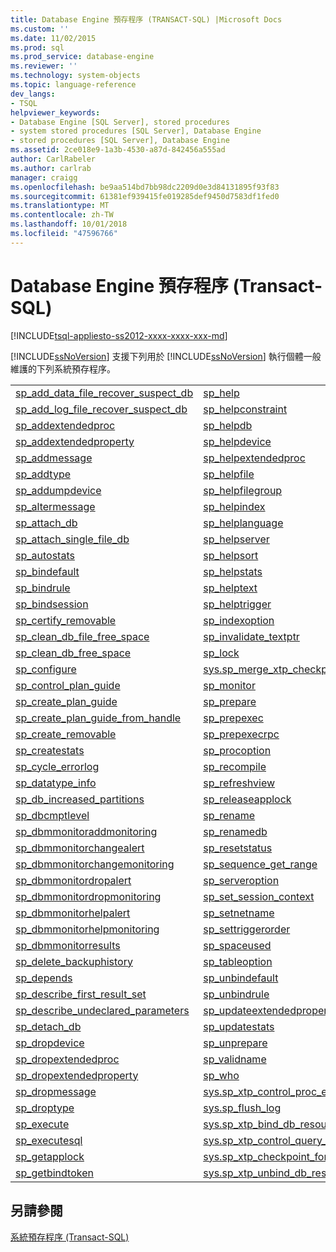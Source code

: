 ```yaml
---
title: Database Engine 預存程序 (TRANSACT-SQL) |Microsoft Docs
ms.custom: ''
ms.date: 11/02/2015
ms.prod: sql
ms.prod_service: database-engine
ms.reviewer: ''
ms.technology: system-objects
ms.topic: language-reference
dev_langs:
- TSQL
helpviewer_keywords:
- Database Engine [SQL Server], stored procedures
- system stored procedures [SQL Server], Database Engine
- stored procedures [SQL Server], Database Engine
ms.assetid: 2ce018e9-1a3b-4530-a87d-842456a555ad
author: CarlRabeler
ms.author: carlrab
manager: craigg
ms.openlocfilehash: be9aa514bd7bb98dc2209d0e3d84131895f93f83
ms.sourcegitcommit: 61381ef939415fe019285def9450d7583df1fed0
ms.translationtype: MT
ms.contentlocale: zh-TW
ms.lasthandoff: 10/01/2018
ms.locfileid: "47596766"
---
```

# <a name="database-engine-stored-procedures-transact-sql"></a>Database Engine 預存程序 (Transact-SQL)
[!INCLUDE[tsql-appliesto-ss2012-xxxx-xxxx-xxx-md](../../includes/tsql-appliesto-ss2012-xxxx-xxxx-xxx-md.md)]

  [!INCLUDE[ssNoVersion](../../includes/ssnoversion-md.md)] 支援下列用於 [!INCLUDE[ssNoVersion](../../includes/ssnoversion-md.md)] 執行個體一般維護的下列系統預存程序。  
  
|||  
|-|-|  
|[sp_add_data_file_recover_suspect_db](../../relational-databases/system-stored-procedures/sp-add-data-file-recover-suspect-db-transact-sql.md)|[sp_help](../../relational-databases/system-stored-procedures/sp-help-transact-sql.md)|  
|[sp_add_log_file_recover_suspect_db](../../relational-databases/system-stored-procedures/sp-add-log-file-recover-suspect-db-transact-sql.md)|[sp_helpconstraint](../../relational-databases/system-stored-procedures/sp-helpconstraint-transact-sql.md)|  
|[sp_addextendedproc](../../relational-databases/system-stored-procedures/sp-addextendedproc-transact-sql.md)|[sp_helpdb](../../relational-databases/system-stored-procedures/sp-helpdb-transact-sql.md)|  
|[sp_addextendedproperty](../../relational-databases/system-stored-procedures/sp-addextendedproperty-transact-sql.md)|[sp_helpdevice](../../relational-databases/system-stored-procedures/sp-helpdevice-transact-sql.md)|  
|[sp_addmessage](../../relational-databases/system-stored-procedures/sp-addmessage-transact-sql.md)|[sp_helpextendedproc](../../relational-databases/system-stored-procedures/sp-helpextendedproc-transact-sql.md)|  
|[sp_addtype](../../relational-databases/system-stored-procedures/sp-addtype-transact-sql.md)|[sp_helpfile](../../relational-databases/system-stored-procedures/sp-helpfile-transact-sql.md)|  
|[sp_addumpdevice](../../relational-databases/system-stored-procedures/sp-addumpdevice-transact-sql.md)|[sp_helpfilegroup](../../relational-databases/system-stored-procedures/sp-helpfilegroup-transact-sql.md)|  
|[sp_altermessage](../../relational-databases/system-stored-procedures/sp-altermessage-transact-sql.md)|[sp_helpindex](../../relational-databases/system-stored-procedures/sp-helpindex-transact-sql.md)|  
|[sp_attach_db](../../relational-databases/system-stored-procedures/sp-attach-db-transact-sql.md)|[sp_helplanguage](../../relational-databases/system-stored-procedures/sp-helplanguage-transact-sql.md)|  
|[sp_attach_single_file_db](../../relational-databases/system-stored-procedures/sp-attach-single-file-db-transact-sql.md)|[sp_helpserver](../../relational-databases/system-stored-procedures/sp-helpserver-transact-sql.md)|  
|[sp_autostats](../../relational-databases/system-stored-procedures/sp-autostats-transact-sql.md)|[sp_helpsort](../../relational-databases/system-stored-procedures/sp-helpsort-transact-sql.md)|  
|[sp_bindefault](../../relational-databases/system-stored-procedures/sp-bindefault-transact-sql.md)|[sp_helpstats](../../relational-databases/system-stored-procedures/sp-helpstats-transact-sql.md)|  
|[sp_bindrule](../../relational-databases/system-stored-procedures/sp-bindrule-transact-sql.md)|[sp_helptext](../../relational-databases/system-stored-procedures/sp-helptext-transact-sql.md)|  
|[sp_bindsession](../../relational-databases/system-stored-procedures/sp-bindsession-transact-sql.md)|[sp_helptrigger](../../relational-databases/system-stored-procedures/sp-helptrigger-transact-sql.md)|  
|[sp_certify_removable](../../relational-databases/system-stored-procedures/sp-certify-removable-transact-sql.md)|[sp_indexoption](../../relational-databases/system-stored-procedures/sp-indexoption-transact-sql.md)|  
|[sp_clean_db_file_free_space](../../relational-databases/system-stored-procedures/sp-clean-db-file-free-space-transact-sql.md)|[sp_invalidate_textptr](../../relational-databases/system-stored-procedures/sp-invalidate-textptr-transact-sql.md)|  
|[sp_clean_db_free_space](../../relational-databases/system-stored-procedures/sp-clean-db-free-space-transact-sql.md)|[sp_lock](../../relational-databases/system-stored-procedures/sp-lock-transact-sql.md)|  
|[sp_configure](../../relational-databases/system-stored-procedures/sp-configure-transact-sql.md)|[sys.sp_merge_xtp_checkpoint_files](../../relational-databases/system-stored-procedures/sys-sp-xtp-merge-checkpoint-files-transact-sql.md)|  
|[sp_control_plan_guide](../../relational-databases/system-stored-procedures/sp-control-plan-guide-transact-sql.md)|[sp_monitor](../../relational-databases/system-stored-procedures/sp-monitor-transact-sql.md)|  
|[sp_create_plan_guide](../../relational-databases/system-stored-procedures/sp-create-plan-guide-transact-sql.md)|[sp_prepare](../../relational-databases/system-stored-procedures/sp-prepare-transact-sql.md)|  
|[sp_create_plan_guide_from_handle](../../relational-databases/system-stored-procedures/sp-create-plan-guide-from-handle-transact-sql.md)|[sp_prepexec](../../relational-databases/system-stored-procedures/sp-prepexec-transact-sql.md)|  
|[sp_create_removable](../../relational-databases/system-stored-procedures/sp-create-removable-transact-sql.md)|[sp_prepexecrpc](../../relational-databases/system-stored-procedures/sp-prepexecrpc-transact-sql.md)|  
|[sp_createstats](../../relational-databases/system-stored-procedures/sp-createstats-transact-sql.md)|[sp_procoption](../../relational-databases/system-stored-procedures/sp-procoption-transact-sql.md)|  
|[sp_cycle_errorlog](../../relational-databases/system-stored-procedures/sp-cycle-errorlog-transact-sql.md)|[sp_recompile](../../relational-databases/system-stored-procedures/sp-recompile-transact-sql.md)|  
|[sp_datatype_info](../../relational-databases/system-stored-procedures/sp-datatype-info-transact-sql.md)|[sp_refreshview](../../relational-databases/system-stored-procedures/sp-refreshview-transact-sql.md)|  
|[sp_db_increased_partitions](../../relational-databases/system-stored-procedures/sp-db-increased-partitions.md)|[sp_releaseapplock](../../relational-databases/system-stored-procedures/sp-releaseapplock-transact-sql.md)|  
|[sp_dbcmptlevel](../../relational-databases/system-stored-procedures/sp-dbcmptlevel-transact-sql.md)|[sp_rename](../../relational-databases/system-stored-procedures/sp-rename-transact-sql.md)|  
|[sp_dbmmonitoraddmonitoring](../../relational-databases/system-stored-procedures/sp-dbmmonitoraddmonitoring-transact-sql.md)|[sp_renamedb](../../relational-databases/system-stored-procedures/sp-renamedb-transact-sql.md)|  
|[sp_dbmmonitorchangealert](../../relational-databases/system-stored-procedures/sp-dbmmonitorchangealert-transact-sql.md)|[sp_resetstatus](../../relational-databases/system-stored-procedures/sp-resetstatus-transact-sql.md)|  
|[sp_dbmmonitorchangemonitoring](../../relational-databases/system-stored-procedures/sp-dbmmonitorchangemonitoring-transact-sql.md)|[sp_sequence_get_range](../../relational-databases/system-stored-procedures/sp-sequence-get-range-transact-sql.md)|  
|[sp_dbmmonitordropalert](../../relational-databases/system-stored-procedures/sp-dbmmonitordropalert-transact-sql.md)|[sp_serveroption](../../relational-databases/system-stored-procedures/sp-serveroption-transact-sql.md)|  
|[sp_dbmmonitordropmonitoring](../../relational-databases/system-stored-procedures/sp-dbmmonitordropmonitoring-transact-sql.md)|[sp_set_session_context](../../relational-databases/system-stored-procedures/sp-set-session-context-transact-sql.md)|  
|[sp_dbmmonitorhelpalert](../../relational-databases/system-stored-procedures/sp-dbmmonitorhelpalert-transact-sql.md)|[sp_setnetname](../../relational-databases/system-stored-procedures/sp-setnetname-transact-sql.md)|  
|[sp_dbmmonitorhelpmonitoring](../../relational-databases/system-stored-procedures/sp-dbmmonitorhelpmonitoring-transact-sql.md)|[sp_settriggerorder](../../relational-databases/system-stored-procedures/sp-settriggerorder-transact-sql.md)|  
|[sp_dbmmonitorresults](../../relational-databases/system-stored-procedures/sp-dbmmonitorresults-transact-sql.md)|[sp_spaceused](../../relational-databases/system-stored-procedures/sp-spaceused-transact-sql.md)|  
|[sp_delete_backuphistory](../../relational-databases/system-stored-procedures/sp-delete-backuphistory-transact-sql.md)|[sp_tableoption](../../relational-databases/system-stored-procedures/sp-tableoption-transact-sql.md)|  
|[sp_depends](../../relational-databases/system-stored-procedures/sp-depends-transact-sql.md)|[sp_unbindefault](../../relational-databases/system-stored-procedures/sp-unbindefault-transact-sql.md)|  
|[sp_describe_first_result_set](../../relational-databases/system-stored-procedures/sp-describe-first-result-set-transact-sql.md)|[sp_unbindrule](../../relational-databases/system-stored-procedures/sp-unbindrule-transact-sql.md)|  
|[sp_describe_undeclared_parameters](../../relational-databases/system-stored-procedures/sp-describe-undeclared-parameters-transact-sql.md)|[sp_updateextendedproperty](../../relational-databases/system-stored-procedures/sp-updateextendedproperty-transact-sql.md)|  
|[sp_detach_db](../../relational-databases/system-stored-procedures/sp-detach-db-transact-sql.md)|[sp_updatestats](../../relational-databases/system-stored-procedures/sp-updatestats-transact-sql.md)|  
|[sp_dropdevice](../../relational-databases/system-stored-procedures/sp-dropdevice-transact-sql.md)|[sp_unprepare](../../relational-databases/system-stored-procedures/sp-unprepare-transact-sql.md)|  
|[sp_dropextendedproc](../../relational-databases/system-stored-procedures/sp-dropextendedproc-transact-sql.md)|[sp_validname](../../relational-databases/system-stored-procedures/sp-validname-transact-sql.md)|  
|[sp_dropextendedproperty](../../relational-databases/system-stored-procedures/sp-dropextendedproperty-transact-sql.md)|[sp_who](../../relational-databases/system-stored-procedures/sp-who-transact-sql.md)|  
|[sp_dropmessage](../../relational-databases/system-stored-procedures/sp-dropmessage-transact-sql.md)|[sys.sp_xtp_control_proc_exec_stats](../../relational-databases/system-stored-procedures/sys-sp-xtp-control-proc-exec-stats-transact-sql.md)|  
|[sp_droptype](../../relational-databases/system-stored-procedures/sp-droptype-transact-sql.md)|[sys.sp_flush_log](../../relational-databases/system-stored-procedures/sys-sp-flush-log-transact-sql.md)|  
|[sp_execute](../../relational-databases/system-stored-procedures/sp-execute-transact-sql.md)|[sys.sp_xtp_bind_db_resource_pool](../../relational-databases/system-stored-procedures/sys-sp-xtp-bind-db-resource-pool-transact-sql.md)|  
|[sp_executesql](../../relational-databases/system-stored-procedures/sp-executesql-transact-sql.md)|[sys.sp_xtp_control_query_exec_stats](../../relational-databases/system-stored-procedures/sys-sp-xtp-control-query-exec-stats-transact-sql.md)|  
|[sp_getapplock](../../relational-databases/system-stored-procedures/sp-getapplock-transact-sql.md)|[sys.sp_xtp_checkpoint_force_garbage_collection](../../relational-databases/system-stored-procedures/sys-sp-xtp-checkpoint-force-garbage-collection-transact-sql.md)|  
|[sp_getbindtoken](../../relational-databases/system-stored-procedures/sp-getbindtoken-transact-sql.md)|[sys.sp_xtp_unbind_db_resource_pool](../../relational-databases/system-stored-procedures/sys-sp-xtp-unbind-db-resource-pool-transact-sql.md)|  
  
## <a name="see-also"></a>另請參閱  
 [系統預存程序 &#40;Transact-SQL&#41;](../../relational-databases/system-stored-procedures/system-stored-procedures-transact-sql.md)  
  
  
